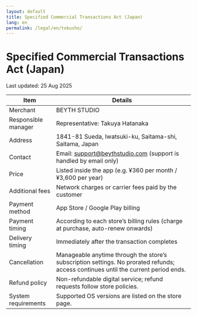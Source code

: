 ```yaml
---
layout: default
title: Specified Commercial Transactions Act (Japan)
lang: en
permalink: /legal/en/tokusho/
---
```

# Specified Commercial Transactions Act (Japan)

Last updated: 25 Aug 2025

| Item | Details |
| --- | --- |
| Merchant | BEYTH STUDIO |
| Responsible manager | Representative: Takuya Hatanaka |
| Address | 1841-81 Sueda, Iwatsuki-ku, Saitama-shi, Saitama, Japan |
| Contact | Email: support@beythstudio.com (support is handled by email only) |
| Price | Listed inside the app (e.g. ¥360 per month / ¥3,600 per year) |
| Additional fees | Network charges or carrier fees paid by the customer |
| Payment method | App Store / Google Play billing |
| Payment timing | According to each store’s billing rules (charge at purchase, auto-renew onwards) |
| Delivery timing | Immediately after the transaction completes |
| Cancellation | Manageable anytime through the store’s subscription settings. No prorated refunds; access continues until the current period ends. |
| Refund policy | Non-refundable digital service; refund requests follow store policies. |
| System requirements | Supported OS versions are listed on the store page. |
